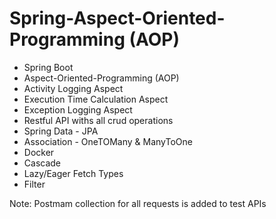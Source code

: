 # Spring-Aspect-Oriented-Programming (AOP)


- Spring Boot
- Aspect-Oriented-Programming (AOP)
- Activity Logging Aspect
- Execution Time Calculation Aspect
- Exception Logging Aspect
- Restful API withs all crud operations
- Spring Data - JPA
- Association - OneTOMany & ManyToOne
- Docker
- Cascade
- Lazy/Eager Fetch Types
- Filter


Note: Postmam collection for all requests is added to test APIs



